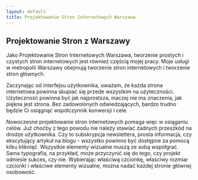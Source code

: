 ```yaml
---
layout: default
title: Projektowanie Stron Internetowych Warszawa
---
```


## Projektowanie Stron z Warszawy

<p class="italic">Jako Projektowanie Stron Internetowych Warszawa, tworzenie prostych i czystych stron internetowych jest również częścią mojej pracy. Moje usługi w metropolii Warszawy obejmują tworzenie stron internetowych i tworzenie stron głównych.</p> 

Zaczynając od interfejsu użytkownika, uważam, że każda strona internetowa powinna skupiać się przede wszystkim na użyteczności. Użyteczność powinna być jak najprostsza, inaczej nie ma znaczenia, jak piękna jest strona. Bez zadowolonych odwiedzających, bardzo trudno będzie Ci osiągnąć współczynnik konwersji i cele.

Nowoczesne projektowanie stron internetowych pomaga więc w osiąganiu celów. Już choćby z tego powodu nie należy stawiać żadnych przeszkód na drodze użytkownika. Czy to subskrypcja newslettera, prosta informacja, czy ekscytujący artykuł na blogu - wszystko powinno być dostępne za pomocą kilku kliknięć. Wszystkie elementy wizualne muszą ze sobą współgrać. Sama typografia, na przykład, może przyczynić się do tego, czy projekt odniesie sukces, czy nie. Wybierając właściwą czcionkę, właściwy rozmiar czcionki i właściwe elementy wizualne, można nadać każdej stronie głównej osobowość.
